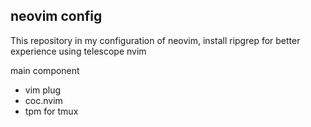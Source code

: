 ## neovim config
This repository in my configuration of neovim, install ripgrep for better 
experience using telescope nvim

main component
- vim plug
- coc.nvim
- tpm for tmux
